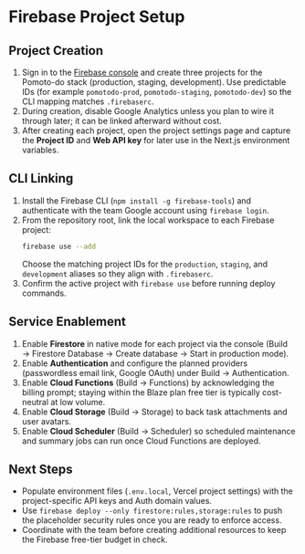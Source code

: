 # Firebase Project Setup

## Project Creation
1. Sign in to the [Firebase console](https://console.firebase.google.com/) and create three projects for the Pomoto-do stack (production, staging, development). Use predictable IDs (for example `pomotodo-prod`, `pomotodo-staging`, `pomotodo-dev`) so the CLI mapping matches `.firebaserc`.
2. During creation, disable Google Analytics unless you plan to wire it through later; it can be linked afterward without cost.
3. After creating each project, open the project settings page and capture the **Project ID** and **Web API key** for later use in the Next.js environment variables.

## CLI Linking
1. Install the Firebase CLI (`npm install -g firebase-tools`) and authenticate with the team Google account using `firebase login`.
2. From the repository root, link the local workspace to each Firebase project:
   ```bash
   firebase use --add
   ```
   Choose the matching project IDs for the `production`, `staging`, and `development` aliases so they align with `.firebaserc`.
3. Confirm the active project with `firebase use` before running deploy commands.

## Service Enablement
1. Enable **Firestore** in native mode for each project via the console (Build → Firestore Database → Create database → Start in production mode).
2. Enable **Authentication** and configure the planned providers (passwordless email link, Google OAuth) under Build → Authentication.
3. Enable **Cloud Functions** (Build → Functions) by acknowledging the billing prompt; staying within the Blaze plan free tier is typically cost-neutral at low volume.
4. Enable **Cloud Storage** (Build → Storage) to back task attachments and user avatars.
5. Enable **Cloud Scheduler** (Build → Scheduler) so scheduled maintenance and summary jobs can run once Cloud Functions are deployed.

## Next Steps
- Populate environment files (`.env.local`, Vercel project settings) with the project-specific API keys and Auth domain values.
- Use `firebase deploy --only firestore:rules,storage:rules` to push the placeholder security rules once you are ready to enforce access.
- Coordinate with the team before creating additional resources to keep the Firebase free-tier budget in check.
